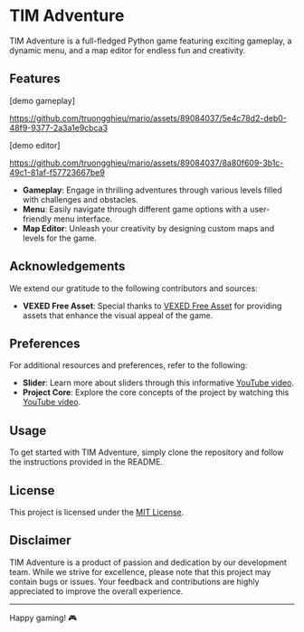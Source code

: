 # TIM Adventure

TIM Adventure is a full-fledged Python game featuring exciting gameplay, a dynamic menu, and a map editor for endless fun and creativity.

## Features

[demo gameplay]

https://github.com/truongghieu/mario/assets/89084037/5e4c78d2-deb0-48f9-9377-2a3a1e9cbca3

[demo editor]

https://github.com/truongghieu/mario/assets/89084037/8a80f609-3b1c-49c1-81af-f57723667be9


- **Gameplay**: Engage in thrilling adventures through various levels filled with challenges and obstacles.
- **Menu**: Easily navigate through different game options with a user-friendly menu interface.
- **Map Editor**: Unleash your creativity by designing custom maps and levels for the game.

## Acknowledgements

We extend our gratitude to the following contributors and sources:

- **VEXED Free Asset**: Special thanks to [VEXED Free Asset](https://v3x3d.itch.io/paper-pixels) for providing assets that enhance the visual appeal of the game.

## Preferences

For additional resources and preferences, refer to the following:

- **Slider**: Learn more about sliders through this informative [YouTube video](https://www.youtube.com/watch?v=n_ijgqYmXS0).
- **Project Core**: Explore the core concepts of the project by watching this [YouTube video](https://www.youtube.com/watch?v=2gABYM5M0ww&t=15115s).

## Usage

To get started with TIM Adventure, simply clone the repository and follow the instructions provided in the README.

## License

This project is licensed under the [MIT License](LICENSE).

## Disclaimer

TIM Adventure is a product of passion and dedication by our development team. While we strive for excellence, please note that this project may contain bugs or issues. Your feedback and contributions are highly appreciated to improve the overall experience.

---

 Happy gaming! 🎮
